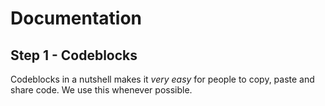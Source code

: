 # Documentation

## Step 1 - Codeblocks

Codeblocks in a nutshell makes it *very easy* for people to copy, paste and share code. We use this whenever possible.
